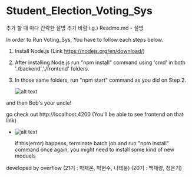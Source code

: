 # Student_Election_Voting_Sys
추가 할 때 마다 간략한 설명 추가 바람
i.g.) Readme.md - 설명

In order to Run Voting_Sys, You have to follow each steps below.

1) Install Node.js (Link https://nodejs.org/en/download/)

2) After installing Node.js run "npm install" command using 'cmd' in both './backend','./frontend' folders.

3) In those same folders, run "npm start" command as you did on Step 2.

	![alt text](https://raw.githubusercontent.com/timothyjrbeck/Student_Election_Voting_Sys/master/howto.JPG)

and then Bob's your uncle!

go check out http://localhost:4200 (You'll be able to see frontend on that link)

* 	![alt text](https://raw.githubusercontent.com/timothyjrbeck/Student_Election_Voting_Sys/master/howto.JPG)

	if this(error) happens, terminate batch job and run "npm install" command once again, you might need to install some kind of new moduels


developed by overflow
(21기 : 박재온, 박현수, 나태웅) (20기 : 백재량, 정은기)
